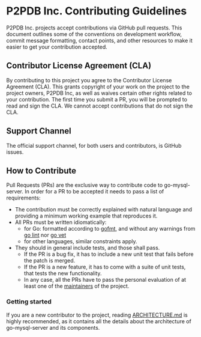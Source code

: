 # P2PDB Inc. Contributing Guidelines

P2PDB Inc. projects accept contributions via GitHub pull requests.
This document outlines some of the conventions on development
workflow, commit message formatting, contact points, and other
resources to make it easier to get your contribution accepted.

## Contributor License Agreement (CLA)

By contributing to this project you agree to the Contributor License
Agreement (CLA). This grants copyright of your work on the project to
the project owners, P2PDB Inc, as well as waives certain other
rights related to your contribution. The first time you submit a PR,
you will be prompted to read and sign the CLA. We cannot accept
contributions that do not sign the CLA.

## Support Channel

The official support channel, for both users and contributors, is
GitHub issues.

## How to Contribute

Pull Requests (PRs) are the exclusive way to contribute code to
go-mysql-server.  In order for a PR to be accepted it needs to pass a
list of requirements:

- The contribution must be correctly explained with natural language
  and providing a minimum working example that reproduces it.
- All PRs must be written idiomatically:
    - for Go: formatted according to
      [gofmt](https://golang.org/cmd/gofmt/), and without any warnings
      from [go lint](https://github.com/golang/lint) nor [go
      vet](https://golang.org/cmd/vet/)
    - for other languages, similar constraints apply.
- They should in general include tests, and those shall pass.
    - If the PR is a bug fix, it has to include a new unit test that
      fails before the patch is merged.
    - If the PR is a new feature, it has to come with a suite of unit
      tests, that tests the new functionality.
    - In any case, all the PRs have to pass the personal evaluation of
      at least one of the [maintainers](MAINTAINERS) of the project.

### Getting started

If you are a new contributor to the project, reading
[ARCHITECTURE.md](/ARCHITECTURE.md) is highly recommended, as it
contains all the details about the architecture of go-mysql-server and
its components.
